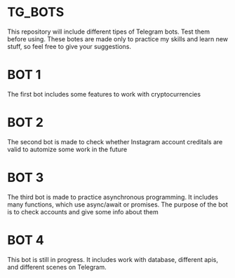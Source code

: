 # TG_BOTS

This repository will include different tipes of Telegram bots. Test them before using. These botes are made only to practice my skills and learn new stuff, so feel free to give your suggestions.


# BOT 1
The first bot includes some features to work with cryptocurrencies

# BOT 2
The second bot is made to check whether Instagram account creditals are valid to automize some work in the future

# BOT 3
The third bot is made to practice asynchronous programming. It includes many functions, which use async/await or promises.
The purpose of the bot is to check accounts and give some info about them

# BOT 4
This bot is still in progress. It includes work with database, different apis, and different scenes on Telegram.